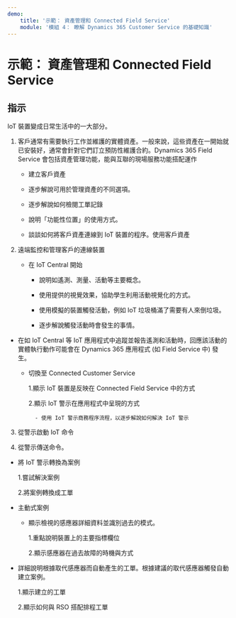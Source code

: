 ```yaml
---
demo:
    title: '示範： 資產管理和 Connected Field Service'
    module: '模組 4： 瞭解 Dynamics 365 Customer Service 的基礎知識'
---
```


# 示範： 資產管理和 Connected Field Service

## 指示

IoT 裝置變成日常生活中的一大部分。 

1. 客戶通常有需要執行工作並維護的實體資產。一般來說，這些資產在一開始就已安裝好，通常會針對它們訂立預防性維護合約。Dynamics 365 Field Service 會包括資產管理功能，能與互聯的現場服務功能搭配運作 

	- 建立客戶資產

	- 逐步解說可用於管理資產的不同選項。 

	- 逐步解說如何檢閱工單記錄

	- 說明「功能性位置」的使用方式。 

	- 談談如何將客戶資產連線到 IoT 裝置的程序。使用客戶資產

 

2. 遠端監控和管理客戶的連線裝置

	- 在 IoT Central 開始

		- 說明如遙測、測量、活動等主要概念。 

		- 使用提供的視覺效果，協助學生利用活動視覺化的方式。 

		- 使用模擬的裝置觸發活動，例如 IoT 垃圾桶滿了需要有人來倒垃圾。 

		- 逐步解說觸發活動時會發生的事情。 

- 在如 IoT Central 等 IoT 應用程式中追蹤並報告遙測和活動時，回應該活動的實體執行動作可能會在 Dynamics 365 應用程式 (如 Field Service 中) 發生。 

	- 切換至 Connected Customer Service

		1.顯示 IoT 裝置是反映在 Connected Field Service 中的方式

		2.顯示 IoT 警示在應用程式中呈現的方式

			- 使用 IoT 警示商務程序流程，以逐步解說如何解決 IoT 警示

3. 從警示啟動 IoT 命令

4. 從警示傳送命令。 

- 將 IoT 警示轉換為案例

	1.嘗試解決案例

	2.將案例轉換成工單

- 主動式案例

	- 顯示檢視的感應器詳細資料並識別過去的模式。 

		1.重點說明裝置上的主要指標欄位

		2.顯示感應器在過去故障的時機與方式 

- 詳細說明根據取代感應器而自動產生的工單。根據建議的取代感應器觸發自動建立案例。 

	1.顯示建立的工單 

	2.顯示如何與 RSO 搭配排程工單
